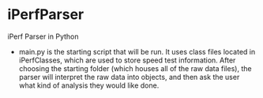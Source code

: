 iPerfParser
===========

iPerf Parser in Python
 - main.py is the starting script that will be run. It uses class files located in iPerfClasses, which are used to store speed test information. After choosing the starting folder (which houses all of the raw data files), the parser will interpret the raw data into objects, and then ask the user what kind of analysis they would like done.
